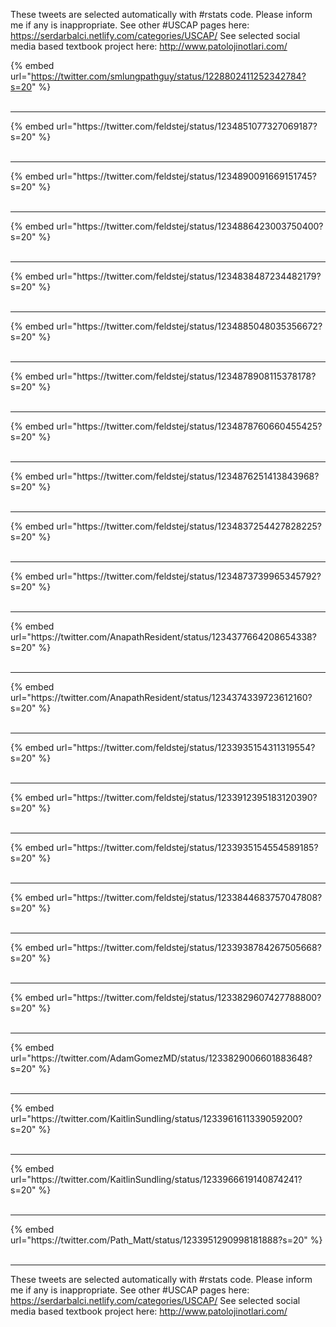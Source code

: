 

These tweets are selected automatically with #rstats code. Please inform me if any is inappropriate.
See other #USCAP pages here: https://serdarbalci.netlify.com/categories/USCAP/ 
See selected social media based textbook project here: http://www.patolojinotlari.com/

{% embed url="https://twitter.com/smlungpathguy/status/1228802411252342784?s=20" %}<br>
<br>
<hr>
{% embed url="https://twitter.com/feldstej/status/1234851077327069187?s=20" %}<br>
<br>
<hr>
{% embed url="https://twitter.com/feldstej/status/1234890091669151745?s=20" %}<br>
<br>
<hr>
{% embed url="https://twitter.com/feldstej/status/1234886423003750400?s=20" %}<br>
<br>
<hr>
{% embed url="https://twitter.com/feldstej/status/1234838487234482179?s=20" %}<br>
<br>
<hr>
{% embed url="https://twitter.com/feldstej/status/1234885048035356672?s=20" %}<br>
<br>
<hr>
{% embed url="https://twitter.com/feldstej/status/1234878908115378178?s=20" %}<br>
<br>
<hr>
{% embed url="https://twitter.com/feldstej/status/1234878760660455425?s=20" %}<br>
<br>
<hr>
{% embed url="https://twitter.com/feldstej/status/1234876251413843968?s=20" %}<br>
<br>
<hr>
{% embed url="https://twitter.com/feldstej/status/1234837254427828225?s=20" %}<br>
<br>
<hr>
{% embed url="https://twitter.com/feldstej/status/1234873739965345792?s=20" %}<br>
<br>
<hr>
{% embed url="https://twitter.com/AnapathResident/status/1234377664208654338?s=20" %}<br>
<br>
<hr>
{% embed url="https://twitter.com/AnapathResident/status/1234374339723612160?s=20" %}<br>
<br>
<hr>
{% embed url="https://twitter.com/feldstej/status/1233935154311319554?s=20" %}<br>
<br>
<hr>
{% embed url="https://twitter.com/feldstej/status/1233912395183120390?s=20" %}<br>
<br>
<hr>
{% embed url="https://twitter.com/feldstej/status/1233935154554589185?s=20" %}<br>
<br>
<hr>
{% embed url="https://twitter.com/feldstej/status/1233844683757047808?s=20" %}<br>
<br>
<hr>
{% embed url="https://twitter.com/feldstej/status/1233938784267505668?s=20" %}<br>
<br>
<hr>
{% embed url="https://twitter.com/feldstej/status/1233829607427788800?s=20" %}<br>
<br>
<hr>
{% embed url="https://twitter.com/AdamGomezMD/status/1233829006601883648?s=20" %}<br>
<br>
<hr>
{% embed url="https://twitter.com/KaitlinSundling/status/1233961611339059200?s=20" %}<br>
<br>
<hr>
{% embed url="https://twitter.com/KaitlinSundling/status/1233966619140874241?s=20" %}<br>
<br>
<hr>
{% embed url="https://twitter.com/Path_Matt/status/1233951290998181888?s=20" %}<br>
<br>
<hr>


These tweets are selected automatically with #rstats code. Please inform me if any is inappropriate.
See other #USCAP pages here: https://serdarbalci.netlify.com/categories/USCAP/ 
See selected social media based textbook project here: http://www.patolojinotlari.com/
